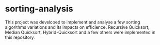 # sorting-analysis
This project was developed to implement and analyse a few sorting algorithms variations and its impacts on efficience.
Recursive Quicksort, Median Quicksort, Hybrid-Quicksort and a few others were implemented in this repository.
